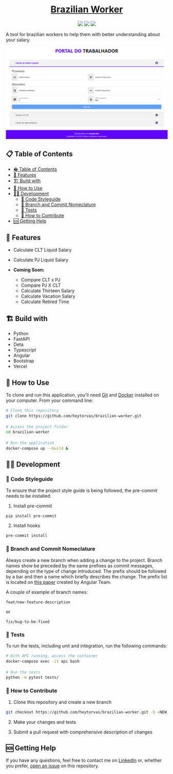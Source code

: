 <h1 align="center">
    <a href="https://ctps.heytor.dev">
        <b>Brazilian Worker</b>
    </a>
</h1>

<p align="center">
    <img src="https://img.shields.io/github/actions/workflow/status/heytorvas/brazilian-worker/ci.yml?branch=main&style=flat-square">
    <img src="https://img.shields.io/github/license/heytorvas/brazilian-worker?style=flat-square">
    <img src="https://img.shields.io/website?style=flat-square&url=https%3A%2F%2Fctps.heytor.dev">
</p>

A tool for brazilian workers to help them with better understanding about your salary.

<img src="docs/homepage.png">

## 📋 Table of Contents
- [� Table of Contents](#-table-of-contents)
- [🚀 Features](#-features)
- [🏗️ Build with](#️-build-with)
- [🏇 How to Use](#-how-to-use)
- [👨‍💻 Development](#-development)
  - [🧵 Code Styleguide ](#-code-styleguide-)
  - [📏 Branch and Commit Nomeclature](#-branch-and-commit-nomeclature)
  - [🧪 Tests](#-tests)
  - [🙌 How to Contribute](#-how-to-contribute)
- [🆘 Getting Help](#-getting-help)


## 🚀 Features
* Calculate CLT Liquid Salary
* Calculate PJ Liquid Salary

* <b>Coming Soon:</b>
    * Compare CLT x PJ
    * Compare PJ X CLT
    * Calculate Thirteen Salary
    * Calculate Vacation Salary
    * Calculate Retired Time

## 🏗️ Build with
* Python
* FastAPI
* Deta
* Typescript
* Angular
* Bootstrap
* Vercel

## 🏇 How to Use
To clone and run this application, you'll need [Git](https://git-scm.com) and [Docker](https://www.docker.com/) installed on your computer. From your command line:

```bash
# Clone this repository
git clone https://github.com/heytorvas/brazilian-worker.git

# Access the project folder
cd brazilian-worker

# Run the application
docker-compose up --build &
```

## 👨‍💻 Development

### 🧵 <b>Code Styleguide </b>
To ensure that the project style guide is being followed, the pre-commit needs to be installed:

1. Install pre-commit
```bash
pip install pre-commit
```
2. Install hooks
```bash
pre-commit install
```

### 📏 <b>Branch and Commit Nomeclature</b>

Always create a new branch when adding a change to the project. Branch names show be preceded by the same prefixes as commit messages, depending on the type of change introduced. The prefix should be followed by a bar and then a name which briefly describes the change. The prefix list is located on [this paper](https://github.com/angular/angular/blob/main/CONTRIBUTING.md#type) created by Angular Team.

A couple of example of branch names:

```
feat/new-feature-description
```

or

```
fix/bug-to-be-fixed
```

### 🧪 <b>Tests</b>

To run the tests, including unit and integration, run the following commands:

```bash
# With API running, access the container
docker-compose exec -it api bash

# Run the tests
python -m pytest tests/
```

### 🙌 <b>How to Contribute</b>

1. Clone this repository and create a new branch
```bash
git checkout https://github.com/heytorvas/brazilian-worker.git -b <NEW_BRANCH_NAME>
```

2. Make your changes and tests

3. Submit a pull request with comprehensive description of changes

## 🆘 Getting Help

If you have any questions, feel free to contact me on [LinkedIn](https://www.linkedin.com/in/heytorvictor/) or, whether you prefer, [open an issue](https://github.com/heytorvas/brazilian-worker/issues/new) on this repository.
